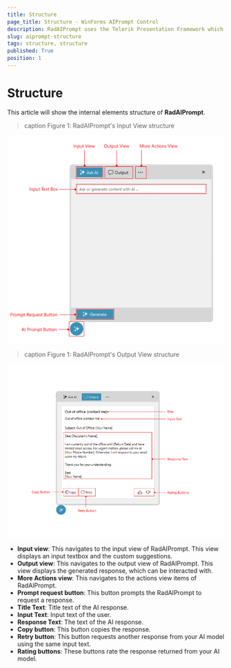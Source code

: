 ```yaml
---
title: Structure
page_title: Structure - WinForms AIPrompt Control
description: RadAIPrompt uses the Telerik Presentation Framework which enables rich experiences like advanced styling.
slug: aiprompt-structure
tags: structure, structure
published: True
position: 1 
---
```


# Structure

This article will show the internal elements structure of __RadAIPrompt__.

>caption Figure 1: RadAIPrompt's Input View structure

![WinForms RadAIPrompt Structure](images/aiprompt-structure001.png)

>caption Figure 1: RadAIPrompt's Output View structure

![WinForms RadAIPrompt Structure](images/aiprompt-structure002.png)

* __Input view__: This navigates to the input view of RadAIPrompt. This view displays an input textbox and the custom suggestions.
* __Output view__: This navigates to the output view of RadAIPrompt. This view displays the generated response, which can be interacted with.
* __More Actions view__: This navigates to the actions view items of RadAIPrompt.
* __Prompt request button__: This button prompts the RadAIPrompt to request a response.
* __Title Text__: Title text of the AI response.
* __Input Text__: Input text of the user.
* __Response Text__: The text of the AI response.
* __Copy button__: This button copies the response.
* __Retry button__: This button requests another response from your AI model using the same input text.
* __Rating buttons__: These buttons rate the response returned from your AI model.
